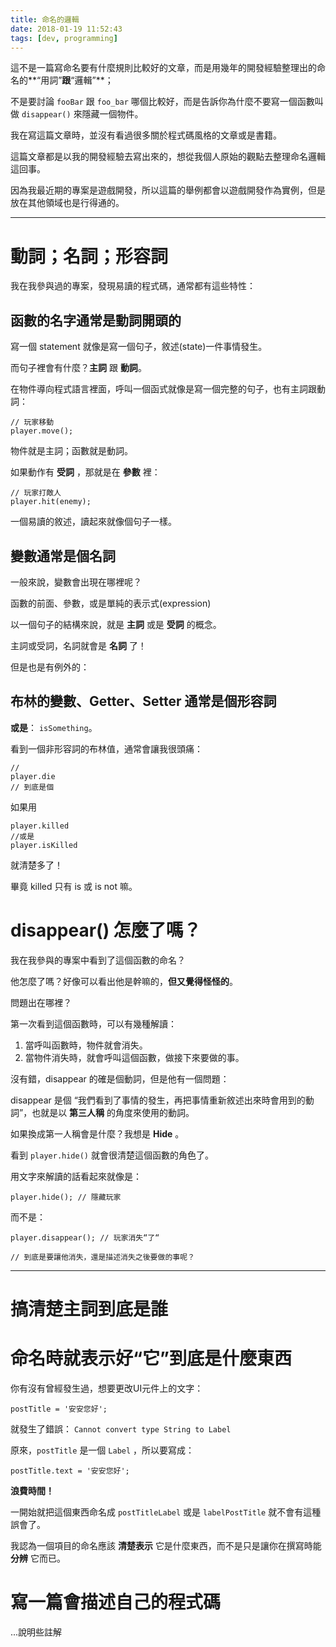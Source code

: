 ```yaml
---
title: 命名的邏輯
date: 2018-01-19 11:52:43
tags: [dev, programming]
---
```

這不是一篇寫命名要有什麼規則比較好的文章，而是用幾年的開發經驗整理出的命名的**“用詞”**跟**“邏輯”**；

不是要討論 `fooBar` 跟 `foo_bar` 哪個比較好，而是告訴你為什麼不要寫一個函數叫做 `disappear()` 來隱藏一個物件。


我在寫這篇文章時，並沒有看過很多關於程式碼風格的文章或是書籍。

這篇文章都是以我的開發經驗去寫出來的，想從我個人原始的觀點去整理命名邏輯這回事。

因為我最近期的專案是遊戲開發，所以這篇的舉例都會以遊戲開發作為實例，但是放在其他領域也是行得通的。

---

# 動詞；名詞；形容詞

我在我參與過的專案，發現易讀的程式碼，通常都有這些特性：

## 函數的名字通常是動詞開頭的

寫一個 statement 就像是寫一個句子，敘述(state)一件事情發生。

而句子裡會有什麼？**主詞** 跟 **動詞**。

在物件導向程式語言裡面，呼叫一個函式就像是寫一個完整的句子，也有主詞跟動詞：

```javascript=
// 玩家移動
player.move();
```

物件就是主詞；函數就是動詞。

如果動作有 **受詞** ，那就是在 **參數** 裡：

```javascript=
// 玩家打敵人
player.hit(enemy);
```

一個易讀的敘述，讀起來就像個句子一樣。

## 變數通常是個名詞

一般來說，變數會出現在哪裡呢？

函數的前面、參數，或是單純的表示式(expression)

以一個句子的結構來說，就是 **主詞** 或是 **受詞** 的概念。

主詞或受詞，名詞就會是 **名詞** 了！

但是也是有例外的：

## 布林的變數、Getter、Setter 通常是個形容詞

**或是**： `isSomething`。

看到一個非形容詞的布林值，通常會讓我很頭痛：

```javascript=
//
player.die
// 到底是個
```

如果用
```javascript=
player.killed
//或是
player.isKilled
```

就清楚多了！

畢竟 killed 只有 is 或 is not 嘛。


# disappear() 怎麼了嗎？

我在我參與的專案中看到了這個函數的命名？

他怎麼了嗎？好像可以看出他是幹嘛的，**但又覺得怪怪的**。

問題出在哪裡？

第一次看到這個函數時，可以有幾種解讀：

1. 當呼叫函數時，物件就會消失。
2. 當物件消失時，就會呼叫這個函數，做接下來要做的事。

沒有錯，disappear 的確是個動詞，但是他有一個問題：

disappear 是個 “我們看到了事情的發生，再把事情重新敘述出來時會用到的動詞”，也就是以 **第三人稱** 的角度來使用的動詞。

如果換成第一人稱會是什麼？我想是 **Hide** 。

看到 `player.hide()` 就會很清楚這個函數的角色了。

用文字來解讀的話看起來就像是：

```javascript=
player.hide(); // 隱藏玩家
```

而不是：

```javascript=
player.disappear(); // 玩家消失“了“

// 到底是要讓他消失，還是描述消失之後要做的事呢？
```

****

# 搞清楚主詞到底是誰

# 命名時就表示好“它”到底是什麼東西

你有沒有曾經發生過，想要更改UI元件上的文字：
```javascript=
postTitle = '安安您好';
```
就發生了錯誤：
`Cannot convert type String to Label`

原來，`postTitle` 是一個 `Label` ，所以要寫成：

```javascript=
postTitle.text = '安安您好';
```

**浪費時間！**

一開始就把這個東西命名成 `postTitleLabel` 或是 `labelPostTitle` 就不會有這種誤會了。

我認為一個項目的命名應該 **清楚表示** 它是什麼東西，而不是只是讓你在撰寫時能 **分辨** 它而已。

# 寫一篇會描述自己的程式碼

...說明些註解